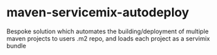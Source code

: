 # maven-servicemix-autodeploy
Bespoke solution which automates the building/deployment of multiple maven projects to users .m2 repo, and loads each project as a servimix bundle

